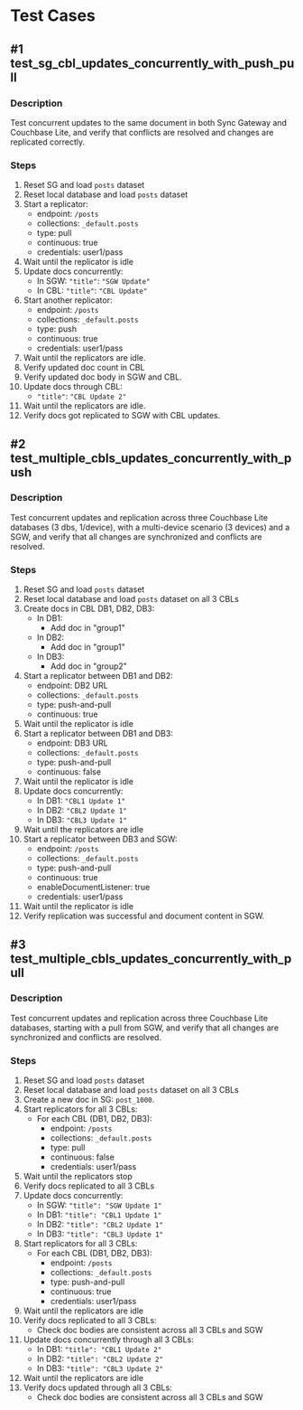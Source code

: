 # Test Cases

## #1 test_sg_cbl_updates_concurrently_with_push_pull

### Description
Test concurrent updates to the same document in both Sync Gateway and Couchbase Lite, and verify that conflicts are resolved and changes are replicated correctly.

### Steps
1. Reset SG and load `posts` dataset
2. Reset local database and load `posts` dataset
3. Start a replicator:
   * endpoint: `/posts`
   * collections: `_default.posts`
   * type: pull
   * continuous: true
   * credentials: user1/pass
4. Wait until the replicator is idle
6. Update docs concurrently:
   * In SGW: `"title"`: `"SGW Update"`
   * In CBL: `"title"`: `"CBL Update"`
7. Start another replicator:
   * endpoint: `/posts`
   * collections: `_default.posts`
   * type: push
   * continuous: true
   * credentials: user1/pass
8. Wait until the replicators are idle.
9. Verify updated doc count in CBL
10. Verify updated doc body in SGW and CBL.
11. Update docs through CBL:
    * `"title"`: `"CBL Update 2"`
12. Wait until the replicators are idle.
13. Verify docs got replicated to SGW with CBL updates.

## #2 test_multiple_cbls_updates_concurrently_with_push

### Description
Test concurrent updates and replication across three Couchbase Lite databases (3 dbs, 1/device), with a multi-device scenario (3 devices) and a SGW, and verify that all changes are synchronized and conflicts are resolved.

### Steps
1. Reset SG and load `posts` dataset
2. Reset local database and load `posts` dataset on all 3 CBLs
3. Create docs in CBL DB1, DB2, DB3:
   * In DB1:
     * Add doc in "group1"
   * In DB2:
     * Add doc in "group1"
   * In DB3:
     * Add doc in "group2"
4. Start a replicator between DB1 and DB2:
   * endpoint: DB2 URL
   * collections: `_default.posts`
   * type: push-and-pull
   * continuous: true
5. Wait until the replicator is idle
6. Start a replicator between DB1 and DB3:
   * endpoint: DB3 URL
   * collections: `_default.posts`
   * type: push-and-pull
   * continuous: false
7. Wait until the replicator is idle
8. Update docs concurrently:
   * In DB1: `"CBL1 Update 1"`
   * In DB2: `"CBL2 Update 1"`
   * In DB3: `"CBL3 Update 1"`
9. Wait until the replicators are idle
10. Start a replicator between DB3 and SGW:
    * endpoint: `/posts`
    * collections: `_default.posts`
    * type: push-and-pull
    * continuous: true
    * enableDocumentListener: true
    * credentials: user1/pass
11. Wait until the replicator is idle
12. Verify replication was successful and document content in SGW.

## #3 test_multiple_cbls_updates_concurrently_with_pull

### Description
Test concurrent updates and replication across three Couchbase Lite databases, starting with a pull from SGW, and verify that all changes are synchronized and conflicts are resolved.

### Steps
1. Reset SG and load `posts` dataset
2. Reset local database and load `posts` dataset on all 3 CBLs
3. Create a new doc in SG: `post_1000`.
4. Start replicators for all 3 CBLs:
   * For each CBL (DB1, DB2, DB3):
     * endpoint: `/posts`
     * collections: `_default.posts`
     * type: pull
     * continuous: false
     * credentials: user1/pass
5. Wait until the replicators stop
6. Verify docs replicated to all 3 CBLs
7. Update docs concurrently:
   * In SGW: `"title": "SGW Update 1"`
   * In DB1: `"title": "CBL1 Update 1"`
   * In DB2: `"title": "CBL2 Update 1"`
   * In DB3: `"title": "CBL3 Update 1"`
8. Start replicators for all 3 CBLs:
   * For each CBL (DB1, DB2, DB3):
     * endpoint: `/posts`
     * collections: `_default.posts`
     * type: push-and-pull
     * continuous: true
     * credentials: user1/pass
9. Wait until the replicators are idle
10. Verify docs replicated to all 3 CBLs:
    * Check doc bodies are consistent across all 3 CBLs and SGW
11. Update docs concurrently through all 3 CBLs:
    * In DB1: `"title": "CBL1 Update 2"`
    * In DB2: `"title": "CBL2 Update 2"`
    * In DB3: `"title": "CBL3 Update 2"`
12. Wait until the replicators are idle
13. Verify docs updated through all 3 CBLs:
    * Check doc bodies are consistent across all 3 CBLs and SGW